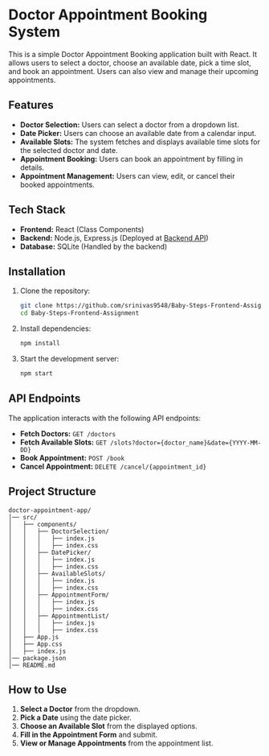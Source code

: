 # Doctor Appointment Booking System

This is a simple Doctor Appointment Booking application built with React. It allows users to select a doctor, choose an available date, pick a time slot, and book an appointment. Users can also view and manage their upcoming appointments.

## Features

- **Doctor Selection:** Users can select a doctor from a dropdown list.
- **Date Picker:** Users can choose an available date from a calendar input.
- **Available Slots:** The system fetches and displays available time slots for the selected doctor and date.
- **Appointment Booking:** Users can book an appointment by filling in details.
- **Appointment Management:** Users can view, edit, or cancel their booked appointments.

## Tech Stack

- **Frontend:** React (Class Components)
- **Backend:** Node.js, Express.js (Deployed at [Backend API](https://srinivas-baby-steps-backend-assignment.vercel.app/))
- **Database:** SQLite (Handled by the backend)

## Installation

1. Clone the repository:
   ```sh
   git clone https://github.com/srinivas9548/Baby-Steps-Frontend-Assignment.git
   cd Baby-Steps-Frontend-Assignment
   ```

2. Install dependencies:
   ```sh
   npm install
   ```

3. Start the development server:
   ```sh
   npm start
   ```

## API Endpoints

The application interacts with the following API endpoints:

- **Fetch Doctors:** `GET /doctors`
- **Fetch Available Slots:** `GET /slots?doctor={doctor_name}&date={YYYY-MM-DD}`
- **Book Appointment:** `POST /book`
- **Cancel Appointment:** `DELETE /cancel/{appointment_id}`

## Project Structure

```
doctor-appointment-app/
│── src/
│   ├── components/
│   │   ├── DoctorSelection/
│   │   │   ├── index.js
│   │   │   ├── index.css
│   │   ├── DatePicker/
│   │   │   ├── index.js
│   │   │   ├── index.css
│   │   ├── AvailableSlots/
│   │   │   ├── index.js
│   │   │   ├── index.css
│   │   ├── AppointmentForm/
│   │   │   ├── index.js
│   │   │   ├── index.css
│   │   ├── AppointmentList/
│   │   │   ├── index.js
│   │   │   ├── index.css
│   ├── App.js
│   ├── App.css
│   ├── index.js
│── package.json
│── README.md
```

## How to Use

1. **Select a Doctor** from the dropdown.
2. **Pick a Date** using the date picker.
3. **Choose an Available Slot** from the displayed options.
4. **Fill in the Appointment Form** and submit.
5. **View or Manage Appointments** from the appointment list.

